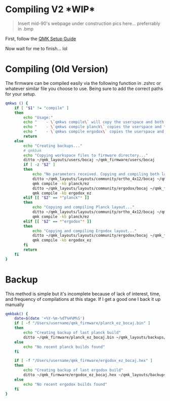 # Compiling V2 \*WIP*

> Insert mid-90's webpage under construction pics here... preferrably in .bmp

First, follow the [QMK Setup Guide](https://docs.qmk.fm/#/newbs_getting_started)

Now wait for me to finish... lol

# Compiling (Old Version)

The firmware can be compiled easily via the following function in .zshrc or whatever similar file you choose to use. Being sure to add the correct paths for your setup.

```bash
qmkws () {
    if [ "$1" != "compile" ]
    then
        echo "Usage:"
        echo "    - \`qmkws compile\` will copy the userspace and both layouts to qmk_firmware and then compile both"
        echo "    - \`qmkws compile planck\` copies the userspace and the planck layout to qmk_firmware and then compiles the planck/ez layout"
        echo "    - \`qmkws compile ergodox\` copies the userspace and the ergodox layout to qmk_firmware and then compiles the ergodox_ez layout"
        return
    else
        echo "Creating backups..."
        # qmkbak
        echo "Copying workspace files to firmware directory..."
        ditto ~/qmk_layouts/users/bocaj ~/qmk_firmware/users/bocaj
        if [ -z "$2" ]
        then
            echo "No parameters received. Copying and compiling both layouts..."
            ditto ~/qmk_layouts/layouts/community/ortho_4x12/bocaj ~/qmk_firmware/layouts/community/ortho_4x12/bocaj
            qmk compile -kb planck/ez
            ditto ~/qmk_layouts/layouts/community/ergodox/bocaj ~/qmk_firmware/layouts/community/ergodox/bocaj
            qmk compile -kb ergodox_ez
        elif [[ "$2" == *"planck"* ]]
        then
            echo "Copying and compiling Planck layout..."
            ditto ~/qmk_layouts/layouts/community/ortho_4x12/bocaj ~/qmk_firmware/layouts/community/ortho_4x12/bocaj
            qmk compile -kb planck/ez
        elif [[ "$2" == *"ergodox"* ]]
        then
            echo "Copying and compiling Ergodox layout..."
            ditto ~/qmk_layouts/layouts/community/ergodox/bocaj ~/qmk_firmware/layouts/community/ergodox/bocaj
            qmk compile -kb ergodox_ez
        fi
        return
    fi
}
```
# Backup

This method is simple but it's incomplete because of lack of interest, time, and frequency of compilations at this stage. If I get a good one I back it up manually

```bash
qmkbak() {
    date=$(date '+%Y-%m-%dT%H%M%S')
    if [ -f "/Users/username/qmk_firmware/planck_ez_bocaj.bin" ]
    then
        echo "Creating backup of last planck build"
        ditto ~/qmk_firmware/planck_ez_bocaj.bin ~/qmk_layouts/backups/$date-planck_ez_bocaj.bin
    else
        echo "No recent planck builds found"
    fi

    if [ -f "/Users/username/qmk_firmware/ergodox_ez_bocaj.hex" ]
    then
        echo "Creating backup of last ergodox build"
        ditto ~/qmk_firmware/ergodox_ez_bocaj.hex ~/qmk_layouts/backups/$date-ergodox_ez_bocaj.hex
    else
        echo "No recent ergodox builds found"
    fi
}
```
